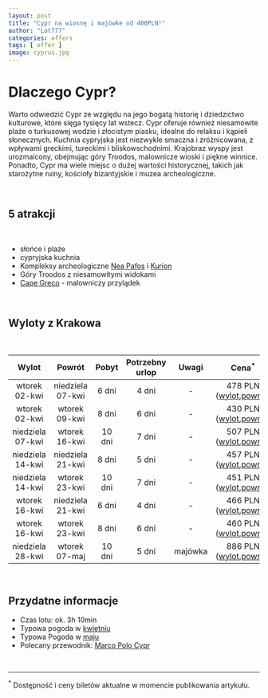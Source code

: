 ```yaml
---
layout: post
title: "Cypr na wiosnę i majówke od 400PLN!"
author: "Lot777"
categories: offers
tags: [ offer ]
image: cyprus.jpg
---
```


# Dlaczego Cypr?

Warto odwiedzić Cypr ze względu na jego bogatą historię i dziedzictwo kulturowe, które sięga tysięcy lat wstecz. Cypr
oferuje również niesamowite plaże o turkusowej wodzie i złocistym piasku, idealne do relaksu i kąpieli słonecznych.
Kuchnia cypryjska jest niezwykle smaczna i zróżnicowana, z wpływami greckimi, tureckimi i bliskowschodnimi. Krajobraz
wyspy jest urozmaicony, obejmując góry Troodos, malownicze wioski i piękne winnice. Ponadto, Cypr ma wiele miejsc o
dużej wartości historycznej, takich jak starożytne ruiny, kościoły bizantyjskie i muzea archeologiczne.

<br/>

## 5 atrakcji

<br/>

- słońce i plaże
- cypryjska kuchnia 
- Kompleksy archeologiczne [Nea Pafos](https://pl.wikipedia.org/wiki/Nea_Pafos) i [Kurion](https://pl.wikipedia.org/wiki/Kurion)
- Góry Troodos z niesamowitymi widokami
- [Cape Greco](https://pl.wikipedia.org/wiki/Kawo_Greko) - malowniczy przylądek

<br/>

## Wyloty z Krakowa

<br/>

|       Wylot       |      Powrót       | Pobyt  | Potrzebny<br/>urlop |  Uwagi  |                                                                                                                                                                                                                                                                                                                                                                                                                                                                                                                                                                                                                                                                                                            Cena<sup>*</sup>                                                                                                                                                                                                                                                                                                                                                                                                                                                                                                                                                                                                                                                                                                            |
|:-----------------:|:-----------------:|:------:|:-------------------:|:-------:|:--------------------------------------------------------------------------------------------------------------------------------------------------------------------------------------------------------------------------------------------------------------------------------------------------------------------------------------------------------------------------------------------------------------------------------------------------------------------------------------------------------------------------------------------------------------------------------------------------------------------------------------------------------------------------------------------------------------------------------------------------------------------------------------------------------------------------------------------------------------------------------------------------------------------------------------------------------------------------------------------------------------------------------------------------------------------------------------------------------------------------------------------------------------------------------------------------------------------------------------------------------------------------------------------------------------------------------------------------------------------------------------------------------------------------------------:|
|  wtorek 02-kwi    | niedziela 07-kwi  | 6 dni  |        4 dni        |    -    | 478 PLN ([wylot](https://www.azair.eu/azfin.php?searchtype=nonflexi&tp=0&isOneway=oneway&srcAirport=krakow+%5BKRK%5D&srcFreeAirport=&srcTypedText=KRK&srcFreeTypedText=&srcMC=&dstAirport=paphos+%5BPFO%5D&dstFreeAirport=&dstTypedText=PFO&dstFreeTypedText=&dstMC=&202404&depdate=2024-04-02&aid=0&arrdate=&dep0=true&dep1=true&dep2=true&dep3=true&dep4=true&dep5=true&dep6=true&arr0=true&arr1=true&arr2=true&arr3=true&arr4=true&arr5=true&arr6=true&samedep=true&samearr=true&minHourStay=0%3A45&maxHourStay=23%3A20&minHourOutbound=0%3A00&maxHourOutbound=24%3A00&minHourInbound=0%3A00&maxHourInbound=24%3A00&autoprice=true&adults=1&children=0&infants=0&maxChng=0&currency=PLN&lang=en&indexSubmit=Search),[powrót](https://www.azair.eu/azfin.php?searchtype=nonflexi&tp=0&isOneway=oneway&srcAirport=paphos+%5BPFO%5D&srcFreeAirport=&srcTypedText=PFO&srcFreeTypedText=&srcMC=&dstAirport=krakow+%5BKRK%5D&dstFreeAirport=&dstTypedText=KRK&dstFreeTypedText=&dstMC=&202404&depdate=2024-04-07&aid=0&arrdate=&dep0=true&dep1=true&dep2=true&dep3=true&dep4=true&dep5=true&dep6=true&arr0=true&arr1=true&arr2=true&arr3=true&arr4=true&arr5=true&arr6=true&samedep=true&samearr=true&minHourStay=0%3A45&maxHourStay=23%3A20&minHourOutbound=0%3A00&maxHourOutbound=24%3A00&minHourInbound=0%3A00&maxHourInbound=24%3A00&autoprice=true&adults=1&children=0&infants=0&maxChng=0&currency=PLN&lang=en&indexSubmit=Search)) |
|  wtorek 02-kwi    |  wtorek 09-kwi    | 8 dni  |        6 dni        |    -    | 430 PLN ([wylot](https://www.azair.eu/azfin.php?searchtype=nonflexi&tp=0&isOneway=oneway&srcAirport=krakow+%5BKRK%5D&srcFreeAirport=&srcTypedText=KRK&srcFreeTypedText=&srcMC=&dstAirport=paphos+%5BPFO%5D&dstFreeAirport=&dstTypedText=PFO&dstFreeTypedText=&dstMC=&202404&depdate=2024-04-02&aid=0&arrdate=&dep0=true&dep1=true&dep2=true&dep3=true&dep4=true&dep5=true&dep6=true&arr0=true&arr1=true&arr2=true&arr3=true&arr4=true&arr5=true&arr6=true&samedep=true&samearr=true&minHourStay=0%3A45&maxHourStay=23%3A20&minHourOutbound=0%3A00&maxHourOutbound=24%3A00&minHourInbound=0%3A00&maxHourInbound=24%3A00&autoprice=true&adults=1&children=0&infants=0&maxChng=0&currency=PLN&lang=en&indexSubmit=Search),[powrót](https://www.azair.eu/azfin.php?searchtype=nonflexi&tp=0&isOneway=oneway&srcAirport=paphos+%5BPFO%5D&srcFreeAirport=&srcTypedText=PFO&srcFreeTypedText=&srcMC=&dstAirport=krakow+%5BKRK%5D&dstFreeAirport=&dstTypedText=KRK&dstFreeTypedText=&dstMC=&202404&depdate=2024-04-09&aid=0&arrdate=&dep0=true&dep1=true&dep2=true&dep3=true&dep4=true&dep5=true&dep6=true&arr0=true&arr1=true&arr2=true&arr3=true&arr4=true&arr5=true&arr6=true&samedep=true&samearr=true&minHourStay=0%3A45&maxHourStay=23%3A20&minHourOutbound=0%3A00&maxHourOutbound=24%3A00&minHourInbound=0%3A00&maxHourInbound=24%3A00&autoprice=true&adults=1&children=0&infants=0&maxChng=0&currency=PLN&lang=en&indexSubmit=Search)) |
| niedziela 07-kwi  |  wtorek 16-kwi    | 10 dni |        7 dni        |    -    | 507 PLN ([wylot](https://www.azair.eu/azfin.php?searchtype=nonflexi&tp=0&isOneway=oneway&srcAirport=krakow+%5BKRK%5D&srcFreeAirport=&srcTypedText=KRK&srcFreeTypedText=&srcMC=&dstAirport=paphos+%5BPFO%5D&dstFreeAirport=&dstTypedText=PFO&dstFreeTypedText=&dstMC=&202404&depdate=2024-04-07&aid=0&arrdate=&dep0=true&dep1=true&dep2=true&dep3=true&dep4=true&dep5=true&dep6=true&arr0=true&arr1=true&arr2=true&arr3=true&arr4=true&arr5=true&arr6=true&samedep=true&samearr=true&minHourStay=0%3A45&maxHourStay=23%3A20&minHourOutbound=0%3A00&maxHourOutbound=24%3A00&minHourInbound=0%3A00&maxHourInbound=24%3A00&autoprice=true&adults=1&children=0&infants=0&maxChng=0&currency=PLN&lang=en&indexSubmit=Search),[powrót](https://www.azair.eu/azfin.php?searchtype=nonflexi&tp=0&isOneway=oneway&srcAirport=paphos+%5BPFO%5D&srcFreeAirport=&srcTypedText=PFO&srcFreeTypedText=&srcMC=&dstAirport=krakow+%5BKRK%5D&dstFreeAirport=&dstTypedText=KRK&dstFreeTypedText=&dstMC=&202404&depdate=2024-04-16&aid=0&arrdate=&dep0=true&dep1=true&dep2=true&dep3=true&dep4=true&dep5=true&dep6=true&arr0=true&arr1=true&arr2=true&arr3=true&arr4=true&arr5=true&arr6=true&samedep=true&samearr=true&minHourStay=0%3A45&maxHourStay=23%3A20&minHourOutbound=0%3A00&maxHourOutbound=24%3A00&minHourInbound=0%3A00&maxHourInbound=24%3A00&autoprice=true&adults=1&children=0&infants=0&maxChng=0&currency=PLN&lang=en&indexSubmit=Search)) |
| niedziela 14-kwi  | niedziela 21-kwi  | 8 dni  |        5 dni        |    -    | 457 PLN ([wylot](https://www.azair.eu/azfin.php?searchtype=nonflexi&tp=0&isOneway=oneway&srcAirport=krakow+%5BKRK%5D&srcFreeAirport=&srcTypedText=KRK&srcFreeTypedText=&srcMC=&dstAirport=paphos+%5BPFO%5D&dstFreeAirport=&dstTypedText=PFO&dstFreeTypedText=&dstMC=&202404&depdate=2024-04-14&aid=0&arrdate=&dep0=true&dep1=true&dep2=true&dep3=true&dep4=true&dep5=true&dep6=true&arr0=true&arr1=true&arr2=true&arr3=true&arr4=true&arr5=true&arr6=true&samedep=true&samearr=true&minHourStay=0%3A45&maxHourStay=23%3A20&minHourOutbound=0%3A00&maxHourOutbound=24%3A00&minHourInbound=0%3A00&maxHourInbound=24%3A00&autoprice=true&adults=1&children=0&infants=0&maxChng=0&currency=PLN&lang=en&indexSubmit=Search),[powrót](https://www.azair.eu/azfin.php?searchtype=nonflexi&tp=0&isOneway=oneway&srcAirport=paphos+%5BPFO%5D&srcFreeAirport=&srcTypedText=PFO&srcFreeTypedText=&srcMC=&dstAirport=krakow+%5BKRK%5D&dstFreeAirport=&dstTypedText=KRK&dstFreeTypedText=&dstMC=&202404&depdate=2024-04-21&aid=0&arrdate=&dep0=true&dep1=true&dep2=true&dep3=true&dep4=true&dep5=true&dep6=true&arr0=true&arr1=true&arr2=true&arr3=true&arr4=true&arr5=true&arr6=true&samedep=true&samearr=true&minHourStay=0%3A45&maxHourStay=23%3A20&minHourOutbound=0%3A00&maxHourOutbound=24%3A00&minHourInbound=0%3A00&maxHourInbound=24%3A00&autoprice=true&adults=1&children=0&infants=0&maxChng=0&currency=PLN&lang=en&indexSubmit=Search)) |
| niedziela 14-kwi  |  wtorek 23-kwi    | 10 dni |        7 dni        |    -    | 451 PLN ([wylot](https://www.azair.eu/azfin.php?searchtype=nonflexi&tp=0&isOneway=oneway&srcAirport=krakow+%5BKRK%5D&srcFreeAirport=&srcTypedText=KRK&srcFreeTypedText=&srcMC=&dstAirport=paphos+%5BPFO%5D&dstFreeAirport=&dstTypedText=PFO&dstFreeTypedText=&dstMC=&202404&depdate=2024-04-14&aid=0&arrdate=&dep0=true&dep1=true&dep2=true&dep3=true&dep4=true&dep5=true&dep6=true&arr0=true&arr1=true&arr2=true&arr3=true&arr4=true&arr5=true&arr6=true&samedep=true&samearr=true&minHourStay=0%3A45&maxHourStay=23%3A20&minHourOutbound=0%3A00&maxHourOutbound=24%3A00&minHourInbound=0%3A00&maxHourInbound=24%3A00&autoprice=true&adults=1&children=0&infants=0&maxChng=0&currency=PLN&lang=en&indexSubmit=Search),[powrót](https://www.azair.eu/azfin.php?searchtype=nonflexi&tp=0&isOneway=oneway&srcAirport=paphos+%5BPFO%5D&srcFreeAirport=&srcTypedText=PFO&srcFreeTypedText=&srcMC=&dstAirport=krakow+%5BKRK%5D&dstFreeAirport=&dstTypedText=KRK&dstFreeTypedText=&dstMC=&202404&depdate=2024-04-23&aid=0&arrdate=&dep0=true&dep1=true&dep2=true&dep3=true&dep4=true&dep5=true&dep6=true&arr0=true&arr1=true&arr2=true&arr3=true&arr4=true&arr5=true&arr6=true&samedep=true&samearr=true&minHourStay=0%3A45&maxHourStay=23%3A20&minHourOutbound=0%3A00&maxHourOutbound=24%3A00&minHourInbound=0%3A00&maxHourInbound=24%3A00&autoprice=true&adults=1&children=0&infants=0&maxChng=0&currency=PLN&lang=en&indexSubmit=Search)) |
|  wtorek 16-kwi    | niedziela 21-kwi  | 6 dni  |        4 dni        |    -    | 466 PLN ([wylot](https://www.azair.eu/azfin.php?searchtype=nonflexi&tp=0&isOneway=oneway&srcAirport=krakow+%5BKRK%5D&srcFreeAirport=&srcTypedText=KRK&srcFreeTypedText=&srcMC=&dstAirport=paphos+%5BPFO%5D&dstFreeAirport=&dstTypedText=PFO&dstFreeTypedText=&dstMC=&202404&depdate=2024-04-16&aid=0&arrdate=&dep0=true&dep1=true&dep2=true&dep3=true&dep4=true&dep5=true&dep6=true&arr0=true&arr1=true&arr2=true&arr3=true&arr4=true&arr5=true&arr6=true&samedep=true&samearr=true&minHourStay=0%3A45&maxHourStay=23%3A20&minHourOutbound=0%3A00&maxHourOutbound=24%3A00&minHourInbound=0%3A00&maxHourInbound=24%3A00&autoprice=true&adults=1&children=0&infants=0&maxChng=0&currency=PLN&lang=en&indexSubmit=Search),[powrót](https://www.azair.eu/azfin.php?searchtype=nonflexi&tp=0&isOneway=oneway&srcAirport=paphos+%5BPFO%5D&srcFreeAirport=&srcTypedText=PFO&srcFreeTypedText=&srcMC=&dstAirport=krakow+%5BKRK%5D&dstFreeAirport=&dstTypedText=KRK&dstFreeTypedText=&dstMC=&202404&depdate=2024-04-21&aid=0&arrdate=&dep0=true&dep1=true&dep2=true&dep3=true&dep4=true&dep5=true&dep6=true&arr0=true&arr1=true&arr2=true&arr3=true&arr4=true&arr5=true&arr6=true&samedep=true&samearr=true&minHourStay=0%3A45&maxHourStay=23%3A20&minHourOutbound=0%3A00&maxHourOutbound=24%3A00&minHourInbound=0%3A00&maxHourInbound=24%3A00&autoprice=true&adults=1&children=0&infants=0&maxChng=0&currency=PLN&lang=en&indexSubmit=Search)) |
|  wtorek 16-kwi    |  wtorek 23-kwi    | 8 dni  |        6 dni        |    -    | 460 PLN ([wylot](https://www.azair.eu/azfin.php?searchtype=nonflexi&tp=0&isOneway=oneway&srcAirport=krakow+%5BKRK%5D&srcFreeAirport=&srcTypedText=KRK&srcFreeTypedText=&srcMC=&dstAirport=paphos+%5BPFO%5D&dstFreeAirport=&dstTypedText=PFO&dstFreeTypedText=&dstMC=&202404&depdate=2024-04-16&aid=0&arrdate=&dep0=true&dep1=true&dep2=true&dep3=true&dep4=true&dep5=true&dep6=true&arr0=true&arr1=true&arr2=true&arr3=true&arr4=true&arr5=true&arr6=true&samedep=true&samearr=true&minHourStay=0%3A45&maxHourStay=23%3A20&minHourOutbound=0%3A00&maxHourOutbound=24%3A00&minHourInbound=0%3A00&maxHourInbound=24%3A00&autoprice=true&adults=1&children=0&infants=0&maxChng=0&currency=PLN&lang=en&indexSubmit=Search),[powrót](https://www.azair.eu/azfin.php?searchtype=nonflexi&tp=0&isOneway=oneway&srcAirport=paphos+%5BPFO%5D&srcFreeAirport=&srcTypedText=PFO&srcFreeTypedText=&srcMC=&dstAirport=krakow+%5BKRK%5D&dstFreeAirport=&dstTypedText=KRK&dstFreeTypedText=&dstMC=&202404&depdate=2024-04-23&aid=0&arrdate=&dep0=true&dep1=true&dep2=true&dep3=true&dep4=true&dep5=true&dep6=true&arr0=true&arr1=true&arr2=true&arr3=true&arr4=true&arr5=true&arr6=true&samedep=true&samearr=true&minHourStay=0%3A45&maxHourStay=23%3A20&minHourOutbound=0%3A00&maxHourOutbound=24%3A00&minHourInbound=0%3A00&maxHourInbound=24%3A00&autoprice=true&adults=1&children=0&infants=0&maxChng=0&currency=PLN&lang=en&indexSubmit=Search)) |
| niedziela 28-kwi  |  wtorek 07-maj    | 10 dni |        5 dni        | majówka | 886 PLN ([wylot](https://www.azair.eu/azfin.php?searchtype=nonflexi&tp=0&isOneway=oneway&srcAirport=krakow+%5BKRK%5D&srcFreeAirport=&srcTypedText=KRK&srcFreeTypedText=&srcMC=&dstAirport=paphos+%5BPFO%5D&dstFreeAirport=&dstTypedText=PFO&dstFreeTypedText=&dstMC=&202404&depdate=2024-04-28&aid=0&arrdate=&dep0=true&dep1=true&dep2=true&dep3=true&dep4=true&dep5=true&dep6=true&arr0=true&arr1=true&arr2=true&arr3=true&arr4=true&arr5=true&arr6=true&samedep=true&samearr=true&minHourStay=0%3A45&maxHourStay=23%3A20&minHourOutbound=0%3A00&maxHourOutbound=24%3A00&minHourInbound=0%3A00&maxHourInbound=24%3A00&autoprice=true&adults=1&children=0&infants=0&maxChng=0&currency=PLN&lang=en&indexSubmit=Search),[powrót](https://www.azair.eu/azfin.php?searchtype=nonflexi&tp=0&isOneway=oneway&srcAirport=paphos+%5BPFO%5D&srcFreeAirport=&srcTypedText=PFO&srcFreeTypedText=&srcMC=&dstAirport=krakow+%5BKRK%5D&dstFreeAirport=&dstTypedText=KRK&dstFreeTypedText=&dstMC=&202405&depdate=2024-05-07&aid=0&arrdate=&dep0=true&dep1=true&dep2=true&dep3=true&dep4=true&dep5=true&dep6=true&arr0=true&arr1=true&arr2=true&arr3=true&arr4=true&arr5=true&arr6=true&samedep=true&samearr=true&minHourStay=0%3A45&maxHourStay=23%3A20&minHourOutbound=0%3A00&maxHourOutbound=24%3A00&minHourInbound=0%3A00&maxHourInbound=24%3A00&autoprice=true&adults=1&children=0&infants=0&maxChng=0&currency=PLN&lang=en&indexSubmit=Search)) |

<br/>

## Przydatne informacje

- Czas lotu: ok. 3h 10min
- Typowa pogoda
  w [kwietniu](https://pl.weatherspark.com/m/150389/4/%C5%9Arednie-warunki-pogodowe-w-miesi%C4%85cu-kwiecie%C5%84-w:-Cyprus-Cypr)
- Typowa Pogoda
  w [maju](https://pl.weatherspark.com/m/150389/5/%C5%9Arednie-warunki-pogodowe-w-miesi%C4%85cu-maj-w:-Cyprus-Cypr)
- Polecany przewodnik: [Marco Polo Cypr](https://bonito.pl/produkt/cypr-przewodnik-marco-polo)

<br/>

---

<sup>*</sup> Dostępność i ceny biletów aktualne w momencie publikowania artykułu.